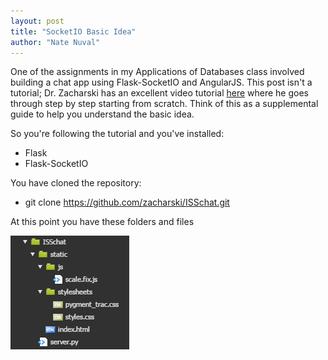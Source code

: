 ```yaml
---
layout: post
title: "SocketIO Basic Idea"
author: "Nate Nuval"
---
```


One of the assignments in my Applications of Databases class involved building a chat app using Flask-SocketIO and AngularJS.
This post isn't a tutorial; Dr. Zacharski has an excellent video tutorial <a href="https://youtu.be/5cQFzc_Zo8M">here</a> 
where he goes through step by step starting from scratch. Think of this as a supplemental guide to help you understand 
the basic idea.

So you're following the tutorial and you've installed:

- Flask
- Flask-SocketIO


You have cloned the repository:

- git clone https://github.com/zacharski/ISSchat.git


At this point you have these folders and files

![Folders and Files](/assets/socket.PNG)


